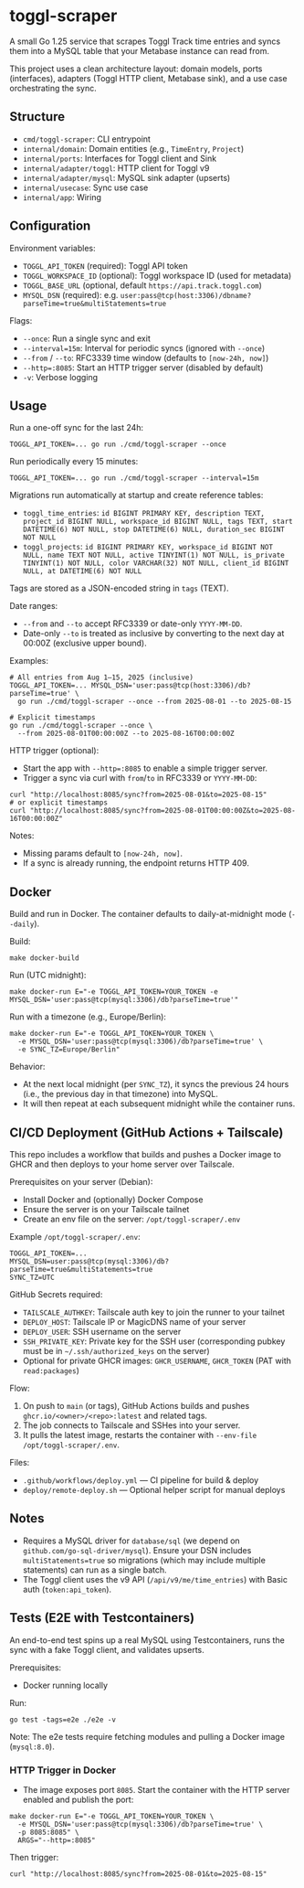 # toggl-scraper

A small Go 1.25 service that scrapes Toggl Track time entries and syncs them into a MySQL table that your Metabase instance can read from.

This project uses a clean architecture layout: domain models, ports (interfaces), adapters (Toggl HTTP client, Metabase sink), and a use case orchestrating the sync.

## Structure

- `cmd/toggl-scraper`: CLI entrypoint
- `internal/domain`: Domain entities (e.g., `TimeEntry`, `Project`)
- `internal/ports`: Interfaces for Toggl client and Sink
- `internal/adapter/toggl`: HTTP client for Toggl v9
- `internal/adapter/mysql`: MySQL sink adapter (upserts)
- `internal/usecase`: Sync use case
- `internal/app`: Wiring

## Configuration

Environment variables:

- `TOGGL_API_TOKEN` (required): Toggl API token
- `TOGGL_WORKSPACE_ID` (optional): Toggl workspace ID (used for metadata)
- `TOGGL_BASE_URL` (optional, default `https://api.track.toggl.com`)
- `MYSQL_DSN` (required): e.g. `user:pass@tcp(host:3306)/dbname?parseTime=true&multiStatements=true`

Flags:

- `--once`: Run a single sync and exit
- `--interval=15m`: Interval for periodic syncs (ignored with `--once`)
- `--from` / `--to`: RFC3339 time window (defaults to `[now-24h, now]`)
- `--http=:8085`: Start an HTTP trigger server (disabled by default)
- `-v`: Verbose logging

## Usage

Run a one-off sync for the last 24h:

```
TOGGL_API_TOKEN=... go run ./cmd/toggl-scraper --once
```

Run periodically every 15 minutes:

```
TOGGL_API_TOKEN=... go run ./cmd/toggl-scraper --interval=15m
```

Migrations run automatically at startup and create reference tables:

- `toggl_time_entries`: `id BIGINT PRIMARY KEY, description TEXT, project_id BIGINT NULL, workspace_id BIGINT NULL, tags TEXT, start DATETIME(6) NOT NULL, stop DATETIME(6) NULL, duration_sec BIGINT NOT NULL`
- `toggl_projects`: `id BIGINT PRIMARY KEY, workspace_id BIGINT NOT NULL, name TEXT NOT NULL, active TINYINT(1) NOT NULL, is_private TINYINT(1) NOT NULL, color VARCHAR(32) NOT NULL, client_id BIGINT NULL, at DATETIME(6) NOT NULL`

Tags are stored as a JSON-encoded string in `tags` (TEXT).

Date ranges:

- `--from` and `--to` accept RFC3339 or date-only `YYYY-MM-DD`.
- Date-only `--to` is treated as inclusive by converting to the next day at 00:00Z (exclusive upper bound).

Examples:

```
# All entries from Aug 1–15, 2025 (inclusive)
TOGGL_API_TOKEN=... MYSQL_DSN='user:pass@tcp(host:3306)/db?parseTime=true' \
  go run ./cmd/toggl-scraper --once --from 2025-08-01 --to 2025-08-15

# Explicit timestamps
go run ./cmd/toggl-scraper --once \
  --from 2025-08-01T00:00:00Z --to 2025-08-16T00:00:00Z
```

HTTP trigger (optional):

- Start the app with `--http=:8085` to enable a simple trigger server.
- Trigger a sync via curl with `from`/`to` in RFC3339 or `YYYY-MM-DD`:

```
curl "http://localhost:8085/sync?from=2025-08-01&to=2025-08-15"
# or explicit timestamps
curl "http://localhost:8085/sync?from=2025-08-01T00:00:00Z&to=2025-08-16T00:00:00Z"
```

Notes:
- Missing params default to `[now-24h, now]`.
- If a sync is already running, the endpoint returns HTTP 409.

## Docker

Build and run in Docker. The container defaults to daily-at-midnight mode (`--daily`).

Build:

```
make docker-build
```

Run (UTC midnight):

```
make docker-run E="-e TOGGL_API_TOKEN=YOUR_TOKEN -e MYSQL_DSN='user:pass@tcp(mysql:3306)/db?parseTime=true'"
```

Run with a timezone (e.g., Europe/Berlin):

```
make docker-run E="-e TOGGL_API_TOKEN=YOUR_TOKEN \
  -e MYSQL_DSN='user:pass@tcp(mysql:3306)/db?parseTime=true' \
  -e SYNC_TZ=Europe/Berlin"
```

Behavior:
- At the next local midnight (per `SYNC_TZ`), it syncs the previous 24 hours (i.e., the previous day in that timezone) into MySQL.
- It will then repeat at each subsequent midnight while the container runs.

## CI/CD Deployment (GitHub Actions + Tailscale)

This repo includes a workflow that builds and pushes a Docker image to GHCR and then deploys to your home server over Tailscale.

Prerequisites on your server (Debian):
- Install Docker and (optionally) Docker Compose
- Ensure the server is on your Tailscale tailnet
- Create an env file on the server: `/opt/toggl-scraper/.env`

Example `/opt/toggl-scraper/.env`:

```
TOGGL_API_TOKEN=... 
MYSQL_DSN=user:pass@tcp(mysql:3306)/db?parseTime=true&multiStatements=true
SYNC_TZ=UTC
```

GitHub Secrets required:
- `TAILSCALE_AUTHKEY`: Tailscale auth key to join the runner to your tailnet
- `DEPLOY_HOST`: Tailscale IP or MagicDNS name of your server
- `DEPLOY_USER`: SSH username on the server
- `SSH_PRIVATE_KEY`: Private key for the SSH user (corresponding pubkey must be in `~/.ssh/authorized_keys` on the server)
- Optional for private GHCR images: `GHCR_USERNAME`, `GHCR_TOKEN` (PAT with `read:packages`)

Flow:
1. On push to `main` (or tags), GitHub Actions builds and pushes `ghcr.io/<owner>/<repo>:latest` and related tags.
2. The job connects to Tailscale and SSHes into your server.
3. It pulls the latest image, restarts the container with `--env-file /opt/toggl-scraper/.env`.

Files:
- `.github/workflows/deploy.yml` — CI pipeline for build & deploy
- `deploy/remote-deploy.sh` — Optional helper script for manual deploys

## Notes

- Requires a MySQL driver for `database/sql` (we depend on `github.com/go-sql-driver/mysql`). Ensure your DSN includes `multiStatements=true` so migrations (which may include multiple statements) can run as a single batch.
- The Toggl client uses the v9 API (`/api/v9/me/time_entries`) with Basic auth (`token:api_token`).

## Tests (E2E with Testcontainers)

An end-to-end test spins up a real MySQL using Testcontainers, runs the sync with a fake Toggl client, and validates upserts.

Prerequisites:

- Docker running locally

Run:

```
go test -tags=e2e ./e2e -v
```

Note: The e2e tests require fetching modules and pulling a Docker image (`mysql:8.0`).

### HTTP Trigger in Docker

- The image exposes port `8085`. Start the container with the HTTP server enabled and publish the port:

```
make docker-run E="-e TOGGL_API_TOKEN=YOUR_TOKEN \
  -e MYSQL_DSN='user:pass@tcp(mysql:3306)/db?parseTime=true' \
  -p 8085:8085" \
  ARGS="--http=:8085"
```

Then trigger:

```
curl "http://localhost:8085/sync?from=2025-08-01&to=2025-08-15"
```
